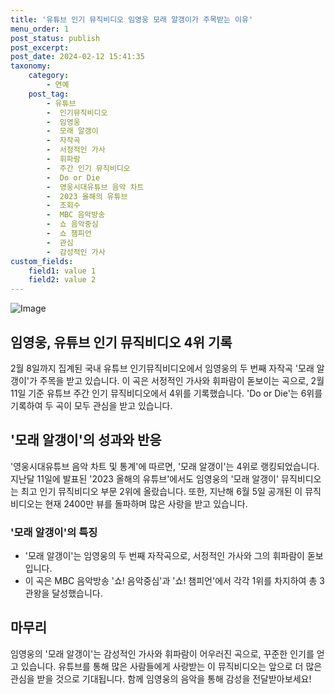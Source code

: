 ```yaml
---
title: '유튜브 인기 뮤직비디오 임영웅 모래 알갱이가 주목받는 이유'
menu_order: 1
post_status: publish
post_excerpt: 
post_date: 2024-02-12 15:41:35
taxonomy:
    category:
        - 연예
    post_tag:
        - 유튜브
        -  인기뮤직비디오
        -  임영웅
        -  모래 알갱이
        -  자작곡
        -  서정적인 가사
        -  휘파람
        -  주간 인기 뮤직비디오
        -  Do or Die
        -  영웅시대유튜브 음악 차트
        -  2023 올해의 유튜브
        -  조회수
        -  MBC 음악방송
        -  쇼 음악중심
        -  쇼 챔피언
        -  관심
        -  감성적인 가사
custom_fields:
    field1: value 1
    field2: value 2
---
```


![Image](https://ssl.pstatic.net/mimgnews/image/629/2024/02/12/20242441707694185_20240212083101907.jpg?type=w540)

## 임영웅, 유튜브 인기 뮤직비디오 4위 기록
2월 8일까지 집계된 국내 유튜브 인기뮤직비디오에서 임영웅의 두 번째 자작곡 '모래 알갱이'가 주목을 받고 있습니다. 이 곡은 서정적인 가사와 휘파람이 돋보이는 곡으로, 2월 11일 기준 유튜브 주간 인기 뮤직비디오에서 4위를 기록했습니다. 'Do or Die'는 6위를 기록하여 두 곡이 모두 관심을 받고 있습니다.
## '모래 알갱이'의 성과와 반응
'영웅시대유튜브 음악 차트 및 통계'에 따르면, '모래 알갱이'는 4위로 랭킹되었습니다. 지난달 11일에 발표된 '2023 올해의 유튜브'에서도 임영웅의 '모래 알갱이' 뮤직비디오는 최고 인기 뮤직비디오 부문 2위에 올랐습니다. 또한, 지난해 6월 5일 공개된 이 뮤직비디오는 현재 2400만 뷰를 돌파하며 많은 사랑을 받고 있습니다.
### '모래 알갱이'의 특징
- '모래 알갱이'는 임영웅의 두 번째 자작곡으로, 서정적인 가사와 그의 휘파람이 돋보입니다.
- 이 곡은 MBC 음악방송 '쇼! 음악중심'과 '쇼! 챔피언'에서 각각 1위를 차지하여 총 3관왕을 달성했습니다.
## 마무리
임영웅의 '모래 알갱이'는 감성적인 가사와 휘파람이 어우러진 곡으로, 꾸준한 인기를 얻고 있습니다. 유튜브를 통해 많은 사람들에게 사랑받는 이 뮤직비디오는 앞으로 더 많은 관심을 받을 것으로 기대됩니다. 함께 임영웅의 음악을 통해 감성을 전달받아보세요!
